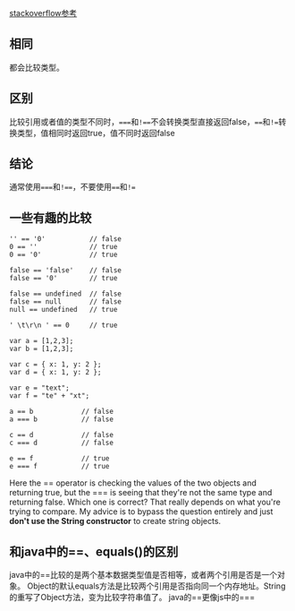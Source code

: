 [stackoverflow参考](https://stackoverflow.com/questions/359494/which-equals-operator-vs-should-be-used-in-javascript-comparisons)
## 相同
都会比较类型。
## 区别
比较引用或者值的类型不同时，`===`和`!==`不会转换类型直接返回false，`==`和`!=`转换类型，值相同时返回true，值不同时返回false
## 结论
通常使用`===`和`!==`，不要使用`==`和`!=`

## 一些有趣的比较
```
'' == '0'           // false
0 == ''             // true
0 == '0'            // true

false == 'false'    // false
false == '0'        // true

false == undefined  // false
false == null       // false
null == undefined   // true

' \t\r\n ' == 0     // true
```


```
var a = [1,2,3];
var b = [1,2,3];

var c = { x: 1, y: 2 };
var d = { x: 1, y: 2 };

var e = "text";
var f = "te" + "xt";

a == b            // false
a === b           // false

c == d            // false
c === d           // false

e == f            // true
e === f           // true
```
Here the == operator is checking the values of the two objects and returning true, but the === is seeing that they're not the same type and returning false. Which one is correct? That really depends on what you're trying to compare. My advice is to bypass the question entirely and just **don't use the String constructor** to create string objects.




## 和java中的==、equals()的区别
java中的==比较的是两个基本数据类型值是否相等，或者两个引用是否是一个对象。
Object的默认equals方法是比较两个引用是否指向同一个内存地址。String的重写了Object方法，变为比较字符串值了。
java的==更像js中的===